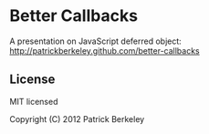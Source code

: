 # Better Callbacks

A presentation on JavaScript deferred object: http://patrickberkeley.github.com/better-callbacks

## License

MIT licensed

Copyright (C) 2012 Patrick Berkeley

